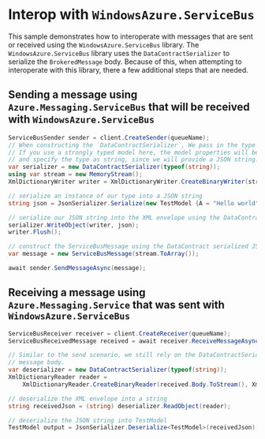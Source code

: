 # Interop with `WindowsAzure.ServiceBus`

This sample demonstrates how to interoperate with messages that are sent or received using the `WindowsAzure.ServiceBus` library. The `WindowsAzure.ServiceBus` library uses the `DataContractSerializer` to serialize the `BrokeredMessage` body. Because of this, when attempting to interoperate with this library, there a few additional steps that are needed.

## Sending a message using `Azure.Messaging.ServiceBus` that will be received with `WindowsAzure.ServiceBus`

```C# Snippet:ServiceBusInteropSend
ServiceBusSender sender = client.CreateSender(queueName);
// When constructing the `DataContractSerializer`, We pass in the type for the model, which can be a strongly typed model or some pre-serialized data.
// If you use a strongly typed model here, the model properties will be serialized into XML. Since JSON is more commonly used, we will use it in our example, and
// and specify the type as string, since we will provide a JSON string.
var serializer = new DataContractSerializer(typeof(string));
using var stream = new MemoryStream();
XmlDictionaryWriter writer = XmlDictionaryWriter.CreateBinaryWriter(stream);

// serialize an instance of our type into a JSON string
string json = JsonSerializer.Serialize(new TestModel {A = "Hello world", B = 5, C = true});

// serialize our JSON string into the XML envelope using the DataContractSerializer
serializer.WriteObject(writer, json);
writer.Flush();

// construct the ServiceBusMessage using the DataContract serialized JSON
var message = new ServiceBusMessage(stream.ToArray());

await sender.SendMessageAsync(message);
```

## Receiving a message using `Azure.Messaging.Service` that was sent with `WindowsAzure.ServiceBus`

```C# Snippet:ServiceBusInteropReceive
ServiceBusReceiver receiver = client.CreateReceiver(queueName);
ServiceBusReceivedMessage received = await receiver.ReceiveMessageAsync();

// Similar to the send scenario, we still rely on the DataContractSerializer and we use string as our type because we are expecting a JSON
// message body.
var deserializer = new DataContractSerializer(typeof(string));
XmlDictionaryReader reader =
    XmlDictionaryReader.CreateBinaryReader(received.Body.ToStream(), XmlDictionaryReaderQuotas.Max);

// deserialize the XML envelope into a string
string receivedJson = (string) deserializer.ReadObject(reader);

// deserialize the JSON string into TestModel
TestModel output = JsonSerializer.Deserialize<TestModel>(receivedJson);
```